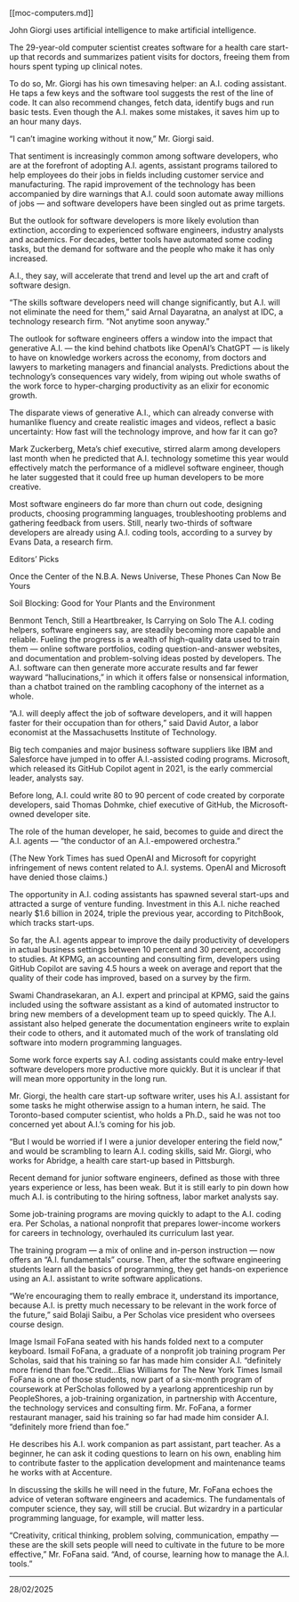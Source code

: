 [[moc-computers.md]]

John Giorgi uses artificial intelligence to make artificial intelligence.

The 29-year-old computer scientist creates software for a health care start-up that records and summarizes patient visits for doctors, freeing them from hours spent typing up clinical notes.

To do so, Mr. Giorgi has his own timesaving helper: an A.I. coding assistant. He taps a few keys and the software tool suggests the rest of the line of code. It can also recommend changes, fetch data, identify bugs and run basic tests. Even though the A.I. makes some mistakes, it saves him up to an hour many days.

“I can’t imagine working without it now,” Mr. Giorgi said.

That sentiment is increasingly common among software developers, who are at the forefront of adopting A.I. agents, assistant programs tailored to help employees do their jobs in fields including customer service and manufacturing. The rapid improvement of the technology has been accompanied by dire warnings that A.I. could soon automate away millions of jobs — and software developers have been singled out as prime targets.

But the outlook for software developers is more likely evolution than extinction, according to experienced software engineers, industry analysts and academics. For decades, better tools have automated some coding tasks, but the demand for software and the people who make it has only increased.

A.I., they say, will accelerate that trend and level up the art and craft of software design.

“The skills software developers need will change significantly, but A.I. will not eliminate the need for them,” said Arnal Dayaratna, an analyst at IDC, a technology research firm. “Not anytime soon anyway.”

The outlook for software engineers offers a window into the impact that generative A.I. — the kind behind chatbots like OpenAI’s ChatGPT — is likely to have on knowledge workers across the economy, from doctors and lawyers to marketing managers and financial analysts. Predictions about the technology’s consequences vary widely, from wiping out whole swaths of the work force to hyper-charging productivity as an elixir for economic growth.

The disparate views of generative A.I., which can already converse with humanlike fluency and create realistic images and videos, reflect a basic uncertainty: How fast will the technology improve, and how far it can go?

Mark Zuckerberg, Meta’s chief executive, stirred alarm among developers last month when he predicted that A.I. technology sometime this year would effectively match the performance of a midlevel software engineer, though he later suggested that it could free up human developers to be more creative.

Most software engineers do far more than churn out code, designing products, choosing programming languages, troubleshooting problems and gathering feedback from users. Still, nearly two-thirds of software developers are already using A.I. coding tools, according to a survey by Evans Data, a research firm.

Editors’ Picks

Once the Center of the N.B.A. News Universe, These Phones Can Now Be Yours

Soil Blocking: Good for Your Plants and the Environment

Benmont Tench, Still a Heartbreaker, Is Carrying on Solo
The A.I. coding helpers, software engineers say, are steadily becoming more capable and reliable. Fueling the progress is a wealth of high-quality data used to train them — online software portfolios, coding question-and-answer websites, and documentation and problem-solving ideas posted by developers. The A.I. software can then generate more accurate results and far fewer wayward “hallucinations,” in which it offers false or nonsensical information, than a chatbot trained on the rambling cacophony of the internet as a whole.

“A.I. will deeply affect the job of software developers, and it will happen faster for their occupation than for others,” said David Autor, a labor economist at the Massachusetts Institute of Technology.

Big tech companies and major business software suppliers like IBM and Salesforce have jumped in to offer A.I.-assisted coding programs. Microsoft, which released its GitHub Copilot agent in 2021, is the early commercial leader, analysts say.

Before long, A.I. could write 80 to 90 percent of code created by corporate developers, said Thomas Dohmke, chief executive of GitHub, the Microsoft-owned developer site.

The role of the human developer, he said, becomes to guide and direct the A.I. agents — “the conductor of an A.I.-empowered orchestra.”

(The New York Times has sued OpenAI and Microsoft for copyright infringement of news content related to A.I. systems. OpenAI and Microsoft have denied those claims.)

The opportunity in A.I. coding assistants has spawned several start-ups and attracted a surge of venture funding. Investment in this A.I. niche reached nearly $1.6 billion in 2024, triple the previous year, according to PitchBook, which tracks start-ups.

So far, the A.I. agents appear to improve the daily productivity of developers in actual business settings between 10 percent and 30 percent, according to studies. At KPMG, an accounting and consulting firm, developers using GitHub Copilot are saving 4.5 hours a week on average and report that the quality of their code has improved, based on a survey by the firm.

Swami Chandrasekaran, an A.I. expert and principal at KPMG, said the gains included using the software assistant as a kind of automated instructor to bring new members of a development team up to speed quickly. The A.I. assistant also helped generate the documentation engineers write to explain their code to others, and it automated much of the work of translating old software into modern programming languages.

Some work force experts say A.I. coding assistants could make entry-level software developers more productive more quickly. But it is unclear if that will mean more opportunity in the long run.

Mr. Giorgi, the health care start-up software writer, uses his A.I. assistant for some tasks he might otherwise assign to a human intern, he said. The Toronto-based computer scientist, who holds a Ph.D., said he was not too concerned yet about A.I.’s coming for his job.

“But I would be worried if I were a junior developer entering the field now,” and would be scrambling to learn A.I. coding skills, said Mr. Giorgi, who works for Abridge, a health care start-up based in Pittsburgh.

Recent demand for junior software engineers, defined as those with three years experience or less, has been weak. But it is still early to pin down how much A.I. is contributing to the hiring softness, labor market analysts say.

Some job-training programs are moving quickly to adapt to the A.I. coding era. Per Scholas, a national nonprofit that prepares lower-income workers for careers in technology, overhauled its curriculum last year.

The training program — a mix of online and in-person instruction — now offers an “A.I. fundamentals” course. Then, after the software engineering students learn all the basics of programming, they get hands-on experience using an A.I. assistant to write software applications.

“We’re encouraging them to really embrace it, understand its importance, because A.I. is pretty much necessary to be relevant in the work force of the future,” said Bolaji Saibu, a Per Scholas vice president who oversees course design.

Image
Ismail FoFana seated with his hands folded next to a computer keyboard.
Ismail FoFana, a graduate of a nonprofit job training program Per Scholas, said that his training so far has made him consider A.I. “definitely more friend than foe.”Credit...Elias Williams for The New York Times
Ismail FoFana is one of those students, now part of a six-month program of coursework at PerScholas followed by a yearlong apprenticeship run by PeopleShores, a job-training organization, in partnership with Accenture, the technology services and consulting firm. Mr. FoFana, a former restaurant manager, said his training so far had made him consider A.I. “definitely more friend than foe.”

He describes his A.I. work companion as part assistant, part teacher. As a beginner, he can ask it coding questions to learn on his own, enabling him to contribute faster to the application development and maintenance teams he works with at Accenture.

In discussing the skills he will need in the future, Mr. FoFana echoes the advice of veteran software engineers and academics. The fundamentals of computer science, they say, will still be crucial. But wizardry in a particular programming language, for example, will matter less.

“Creativity, critical thinking, problem solving, communication, empathy — these are the skill sets people will need to cultivate in the future to be more effective,” Mr. FoFana said. “And, of course, learning how to manage the A.I. tools.”

---

28/02/2025
